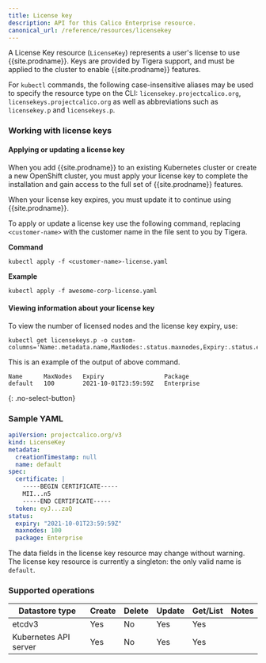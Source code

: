 ```yaml
---
title: License key
description: API for this Calico Enterprise resource. 
canonical_url: /reference/resources/licensekey
---
```


A License Key resource (`LicenseKey`) represents a user's license to use {{site.prodname}}. Keys are
provided by Tigera support, and must be applied to the cluster to enable
{{site.prodname}} features.

For `kubectl` commands, the following case-insensitive aliases may be used to specify
the resource type on the CLI: `licensekey.projectcalico.org`, `licensekeys.projectcalico.org`
as well as abbreviations such as `licensekey.p` and `licensekeys.p`.

### Working with license keys

#### Applying or updating a license key

When you add {{site.prodname}} to an existing Kubernetes cluster or create a
new OpenShift cluster, you must apply your license key to complete the installation
and gain access to the full set of {{site.prodname}} features.

When your license key expires, you must update it to continue using {{site.prodname}}.

To apply or update a license key use the following command, replacing `<customer-name>`
with the customer name in the file sent to you by Tigera.

**Command**
```
kubectl apply -f <customer-name>-license.yaml
```

**Example**
```
kubectl apply -f awesome-corp-license.yaml
```

#### Viewing information about your license key

To view the number of licensed nodes and the license key expiry, use:

```
kubectl get licensekeys.p -o custom-columns='Name:.metadata.name,MaxNodes:.status.maxnodes,Expiry:.status.expiry,PackageType:.status.package'
```

This is an example of the output of above command.

```
Name      MaxNodes   Expiry                 Package
default   100        2021-10-01T23:59:59Z   Enterprise
```
{: .no-select-button}

### Sample YAML

```yaml
apiVersion: projectcalico.org/v3
kind: LicenseKey
metadata:
  creationTimestamp: null
  name: default
spec:
  certificate: |
    -----BEGIN CERTIFICATE-----
    MII...n5
    -----END CERTIFICATE-----
  token: eyJ...zaQ
status:
  expiry: "2021-10-01T23:59:59Z"
  maxnodes: 100
  package: Enterprise
```

The data fields in the license key resource may change without warning.  The license key resource
is currently a singleton: the only valid name is `default`.

### Supported operations

| Datastore type        | Create | Delete | Update | Get/List | Notes
|-----------------------|--------|--------|--------|----------|------
| etcdv3                | Yes    |   No   | Yes    | Yes      |
| Kubernetes API server | Yes    |   No   | Yes    | Yes      |
